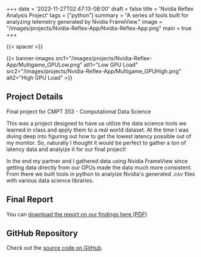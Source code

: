 +++
date = '2023-11-27T02:47:13-08:00'
draft = false
title = 'Nvidia Reflex Analysis Project'
tags = ["python"]
summary = "A series of tools built for analyzing telemetry generated by Nvidia FrameView."
image = "/images/projects/Nvidia-Reflex-App/Nvidia-Reflex-App.png"
main = true
+++

{{< spacer >}}

{{< banner-images
src1="/images/projects/Nvidia-Reflex-App/Multigame_GPULow.png"
alt1="Low GPU Load"
src2="/images/projects/Nvidia-Reflex-App/Multigame_GPUHigh.png"
alt2="High GPU Load" >}}

## Project Details

Final project for CMPT 353 - Computational Data Science

This was a project designed to have us utilize the data science tools we learned in class and apply them to a real world dataset. At the time I was diving deep into figuring out how to get the lowest latency possible out of my monitor. So, naturally I thought it would be perfect to gather a ton of latency data and analyize it for our final project!

In the end my partner and I gathered data using Nvidia FrameView since getting data directly from our GPUs made the data much more consistent. From there we built tools in python to analyize Nvidia's generated .csv files with various data science libraries.

## Final Report

You can [download the report on our findings here (PDF)](/CMPT353-Report.pdf)

## GitHub Repository

Check out the [source code on GitHub](https://github.com/cbrad2001/cmpt353prj).
